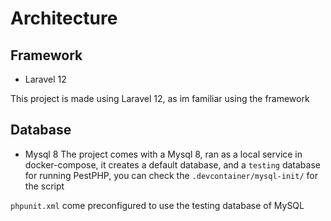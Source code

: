 # Architecture

## Framework
- Laravel 12

This project is made using Laravel 12, as im familiar using the framework

## Database

- Mysql 8
 The project comes with a Mysql 8, ran as a local service in docker-compose, it creates a default database, and a `testing` database for running PestPHP, you can check the `.devcontainer/mysql-init/` for the script

 `phpunit.xml` come preconfigured to use the testing database of MySQL

 